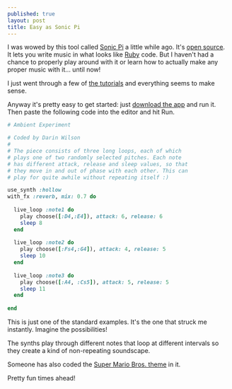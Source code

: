 ```yaml
---
published: true
layout: post
title: Easy as Sonic Pi
---
```

I was wowed by this tool called [Sonic Pi](https://sonic-pi.net/) a little while ago. It's [open source](https://github.com/samaaron/sonic-pi). It lets you write music in what looks like [Ruby](https://www.ruby-lang.org/en/) code. But I haven't had a chance to properly play around with it or learn how to actually make any proper music with it... until now!

I just went through a few of [the tutorials](https://sonic-pi.net/tutorial.html) and everything seems to make sense.

Anyway it's pretty easy to get started: just [download the app](https://sonic-pi.net/) and run it. Then paste the following code into the editor and hit Run.

```ruby
# Ambient Experiment

# Coded by Darin Wilson
#
# The piece consists of three long loops, each of which
# plays one of two randomly selected pitches. Each note
# has different attack, release and sleep values, so that
# they move in and out of phase with each other. This can
# play for quite awhile without repeating itself :)

use_synth :hollow
with_fx :reverb, mix: 0.7 do
  
  live_loop :note1 do
    play choose([:D4,:E4]), attack: 6, release: 6
    sleep 8
  end
  
  live_loop :note2 do
    play choose([:Fs4,:G4]), attack: 4, release: 5
    sleep 10
  end
  
  live_loop :note3 do
    play choose([:A4, :Cs5]), attack: 5, release: 5
    sleep 11
  end
  
end
```

This is just one of the standard examples. It's the one that struck me instantly. Imagine the possibilities!

The synths play through different notes that loop at different intervals so they create a kind of non-repeating soundscape.

Someone has also coded the [Super Mario Bros. theme](https://gist.github.com/xavriley/87ef7548039d1ee301bb) in it.

Pretty fun times ahead!
